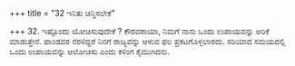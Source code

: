+++
title = "32 ಇನಿತು ಚಿನ್ತಿಸಲೇಕೆ"

+++
32. ಇಷ್ಟೊಂದು ಯೋಚಿಸುವುದೇಕೆ ? ಕೌರವರಾಯಾ, ನಿಮಗೆ ನಾನು ಒಂದು ಉಪಾಯವನ್ನು ಅರಿಕೆ ಮಾಡುತ್ತೇನೆ. ಪಾಂಡವರ ನೆರಳಿದ್ದರೆ ನಿನಗೆ ರಾಜ್ಯವನ್ನು ಆಳುವ ಫಲ ಪ್ರಕಟಗೊಳ್ಳಲಾರದು. ಸರಿಯಾದ ಸಮಯದಲ್ಲಿ ಒಂದು ಉಪಾಯವನ್ನು ಆಲೋಚಿಸು ಎಂದು ಕಳಿಂಗ ಕೈಮುಗಿದನು.